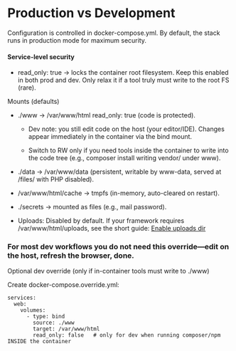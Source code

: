 # Production vs Development

Configuration is controlled in docker-compose.yml.
By default, the stack runs in production mode for maximum security.

#### Service-level security

- read_only: true → locks the container root filesystem.
Keep this enabled in both prod and dev. Only relax it if a tool truly must write to the root FS (rare).

Mounts (defaults)

- ./www → /var/www/html read_only: true (code is protected).

  - Dev note: you still edit code on the host (your editor/IDE). Changes appear immediately in the container via the bind mount.

  - Switch to RW only if you need tools inside the container to write into the code tree (e.g., composer install writing vendor/ under www).

- ./data → /var/www/data (persistent, writable by www-data, served at /files/ with PHP disabled).

- /var/www/html/cache → tmpfs (in-memory, auto-cleared on restart).

- ./secrets → mounted as files (e.g., mail password).

- Uploads: Disabled by default. If your framework requires /var/www/html/uploads, see the short guide: [Enable uploads dir](uploads.md)

### For most dev workflows you do not need this override—edit on the host, refresh the browser, done.
Optional dev override (only if in-container tools must write to ./www)

Create docker-compose.override.yml:
```
services:
  web:
    volumes:
      - type: bind
        source: ./www
        target: /var/www/html
        read_only: false   # only for dev when running composer/npm INSIDE the container
```
